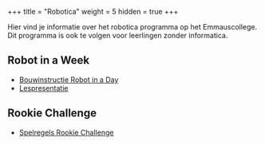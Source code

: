 +++
title = "Robotica"
weight = 5
hidden = true
+++

Hier vind je informatie over het robotica programma op het Emmauscollege. Dit programma is ook te volgen voor leerlingen zonder informatica. 

<!--more-->

## Robot in a Week
- [Bouwinstructie Robot in a Day]("Lesmateriaal_Bonefatius_-_A_robot_in_a_Day_-_Robotica_15-18_-_2021.docx")
- [Lespresentatie]("Lespresentatie.pptx")

## Rookie Challenge
- [Spelregels Rookie Challenge]("Lesmateriaal_Bonefatius_-_Rookie_Challenge_-_Startup_for_the_FTC_-_2021.docx")
